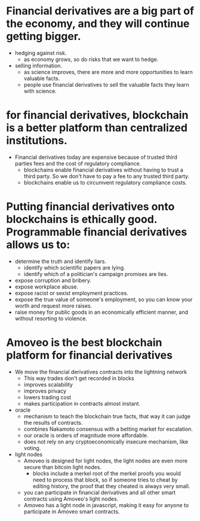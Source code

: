 Financial derivatives are a big part of the economy, and they will continue getting bigger.
=====
- hedging against risk.
  - as economy grows, so do risks that we want to hedge.
- selling information.
  - as science improves, there are more and more opportunities to learn valuable facts.
  - people use financial derivatives to sell the valuable facts they learn with science.

for financial derivatives, blockchain is a better platform than centralized institutions.
=====
- Financial derivatives today are expensive because of trusted third parties fees and the cost of regulatory compliance.
  - blockchains enable financial derivatives without having to trust a third party. So we don't have to pay a fee to any trusted third party.
  - blockchains enable us to circumvent regulatory compliance costs.

Putting financial derivatives onto blockchains is ethically good. Programmable financial derivatives allows us to:
=====
- determine the truth and identify liars.
  - identify which scientific papers are lying.
  - identify which of a politician's campaign promises are lies.
- expose corruption and bribery.
- expose workplace abuse.
- expose racist or sexist employment practices.
- expose the true value of someone's employment, so you can know your worth and request more raises.
- raise money for public goods in an economically efficient manner, and without resorting to violence.

Amoveo is the best blockchain platform for financial derivatives
=====
- We move the financial derivatives contracts into the lightning network
  - This way trades don't get recorded in blocks
  - improves scalability
  - improves privacy
  - lowers trading cost
  - makes participation in contracts almost instant.
- oracle
  - mechanism to teach the blockchain true facts, that way it can judge the results of contracts.
  - combines Nakamoto consensus with a betting market for escalation.
  - our oracle is orders of magnitude more affordable.
  - does not rely on any cryptoeconomically insecure mechanism, like voting.
- light nodes
  - Amoveo is designed for light nodes, the light nodes are even more secure than bitcoin light nodes.
    - blocks include a merkel root of the merkel proofs you would need to process that block, so if someone tries to cheat by editing history, the proof that they cheated is always very small.
  - you can participate in financial derivatives and all other smart contracts using Amoveo's light nodes.
  - Amoveo has a light node in javascript, making it easy for anyone to participate in Amoveo smart contracts.
